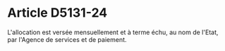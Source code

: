 # Article D5131-24

L'allocation est versée mensuellement et à terme échu, au nom de l'Etat, par l'Agence de services et de paiement.